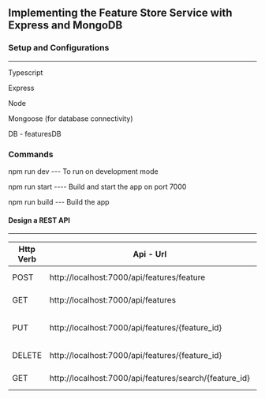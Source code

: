 ## Implementing the Feature Store Service with Express and MongoDB

### Setup and Configurations

---
Typescript

Express

Node

Mongoose (for database connectivity)

DB - featuresDB


### Commands

 npm run dev --- To run on development mode 

npm run start  ----  Build and start the app on port 7000

npm run build --- Build the app


#### Design a REST API

---



| Http Verb | Api - Url                                              | Description              |
| --------- | ------------------------------------------------------ | ------------------------ |
| POST      | http://localhost:7000/api/features/feature             | Create a new feature     |
| GET       | http://localhost:7000/api/features                     | Get all Features         |
| PUT       | http://localhost:7000/api/features/{feature_id}        | Update  Existing Feature |
| DELETE    | http://localhost:7000/api/features/{feature_id}        | Remove Feature           |
| GET       | http://localhost:7000/api/features/search/{feature_id} | Get Feature By id        |